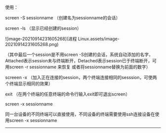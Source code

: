 使用：

screen -S sessionname （创建名为sessionname的会话）

screen -ls  （显示已经创建的session）



![image-20210914231605268](进程 Linux.assets/image-20210914231605268.png)





（其中最后一个session是不用screen -S创建的会话，系统自动添加的名字，Attached表示session未与终端断开，Detached表示session已于终端断开，可用screen -r sessionname 来恢复 或者将sessionname替换为前面的数字）

screeen -x （加入正在连接的session，两个终端连接相同的sesssion，可使两个终端显示相同的效果）

exit （在两个终端的任意终端的命令行输入exit即可退出screen）

screen -x sessionname

同一台设备的不同终端可以直接使用，不同设备的终端需要使用ssh连接设备在使用screen -x sessionname


------------------------------------------------
